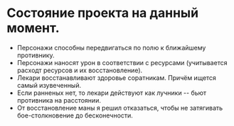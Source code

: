 # Состояние проекта на данный момент.
- Персонажи способны передвигаться по полю к ближайшему противнику.
- Персонажи наносят урон в соответствии с ресурсами (учитывается расходт ресурсов и их восстановление).
- Лекари восстанавливают здоровье соратникам. Причём ищется самый изувеченный.
- Если ранненых нет, то лекари действуют как лучники -- бьют противника на расстоянии.
- От восстановление маны я решил отказаться, чтобы не затягивать бое-столкновение до бесконечности.